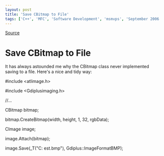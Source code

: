 ```yaml
---
layout: post
title: 'Save CBitmap to File'
tags: ['C++', 'MFC', 'Software Development', 'msmvps', 'September 2006']
---
```

[Source](http://blogs.msmvps.com/peterritchie/2006/09/25/save-cbitmap-to-file/ "Permalink to Save CBitmap to File")

# Save CBitmap to File

It has always astounded me why the CBitmap class never implemented saving to a file. Here's a nice and tidy way:

#include <atlimage.h>

#include <Gdiplusimaging.h>

  //…

  CBitmap bitmap;

  bitmap.CreateBitmap(width, height, 1, 32, rgbData);

  CImage image;

  image.Attach(bitmap);

  image.Save(_T("C: est.bmp"), Gdiplus::ImageFormatBMP);



